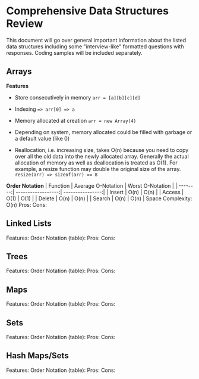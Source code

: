 # Comprehensive Data Structures Review
This document will go over general important information about the listed data
structures including some "interview-like" formatted questions with responses.
Coding samples will be included separately.

## Arrays
**Features**
- Store consecutively in memory
`arr = [a][b][c][d]`

- Indexing
`=> arr[0]
 => a
`

- Memory allocated at creation
`arr = new Array(4)`

- Depending on system, memory allocated could be filled with garbage or a
default value (like 0)

- Reallocation, i.e. increasing size, takes O(n) because you need to copy over
all the old data into the newly allocated array.  Generally the actual
allocation of memory as well as deallocation is treated as O(1). For example,
a resize function may double the original size of the array.
`resize(arr)
 => sizeof(arr) == 8
`

**Order Notation**
| Function | Average O-Notation | Worst O-Notation |
|:--------:| ------------------:| ----------------:|
| Insert   | O(n)               | O(n)             |
| Access   | O(1)               | O(1)             |
| Delete   | O(n)               | O(n)             |
| Search   | O(n)               | O(n)             |
Space Complexity: O(n)
Pros:
Cons:

## Linked Lists
Features:
Order Notation (table):
Pros:
Cons:

## Trees
Features:
Order Notation (table):
Pros:
Cons:

## Maps
Features:
Order Notation (table):
Pros:
Cons:

## Sets
Features:
Order Notation (table):
Pros:
Cons:

## Hash Maps/Sets
Features:
Order Notation (table):
Pros:
Cons:
